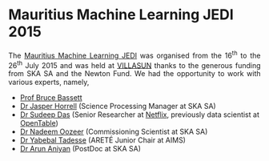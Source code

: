 <h1>Mauritius Machine Learning JEDI 2015</h1>

<section>
	<p align="justify">The <a href="https://sites.google.com/a/ska.ac.za/ml-jedi-mauritius/home">Mauritius Machine Learning JEDI</a> was organised from the 16<sup>th</sup> to the 26<sup>th</sup> July 2015 and was held at <a href="http://www.villasun.mu/">VILLASUN</a> thanks to the generous funding from SKA SA and the Newton Fund. We had the opportunity to work with various experts, namely, 	
	<ul>
  	<li><a href="https://cosmoaims.wordpress.com/2010/01/01/bruce-bassett/">Prof Bruce Bassett</a></li>
  	<li><a href="https://www.linkedin.com/in/jasper-horrell-64a93937">Dr Jasper Horrell</a> (Science Processing Manager at SKA SA)</li>
  	<li><a href="https://www.linkedin.com/in/datamusing">Dr Sudeep Das</a> (Senior Researcher at <a href="https://www.netflix.com/">Netflix</a>, previously data scientist at <a href="http://www.opentable.com/start/home">OpenTable</a>)</li>
  	<li><a href="https://www.linkedin.com/in/oozeer-nadeem-100776b2">Dr Nadeem Oozeer</a> (Commissioning Scientist at SKA SA)</li>
  	<li><a href="https://www.linkedin.com/in/yabebal-fantaye-8b14b22a">Dr Yabebal Tadesse</a> (ARETÉ Junior Chair at AIMS)</li>
  	<li><a href="https://sites.google.com/site/arunsworldonnet/home">Dr Arun Aniyan</a> (PostDoc at SKA SA)</li>
	</ul>
	</p>  








<!--
This is a comment
	<p align="justify"> In words, <a></p>
* * * *

## Link to File and Webpage

Link to another file in GitHub itself: [myFileName](Thesis/simple_ref.md)

Link to arXiv for example: [arXiv](http://arxiv.org/)

* * * *

## Font Format

_This creates italic text_

__Whereas this creates bold texts__

* * * *
-->






